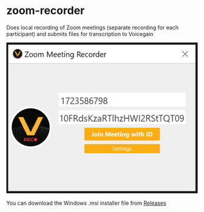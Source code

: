 # zoom-recorder
Does local recording of Zoom meetings (separate recording for each participant) and submits files for transcription to Voicegain

![Zoom Meeting Recorder](ZMR-1.PNG)

You can download the Windows .msi installer file from [Releases](https://github.com/voicegain/zoom-recorder/releases)
